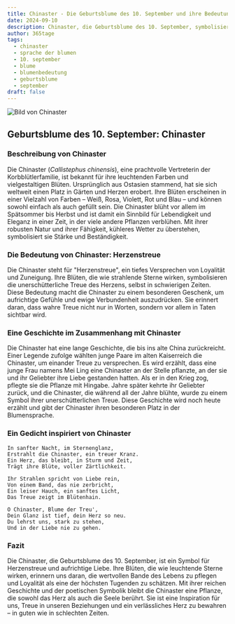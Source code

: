 ```yaml
---
title: Chinaster - Die Geburtsblume des 10. September und ihre Bedeutung
date: 2024-09-10
description: Chinaster, die Geburtsblume des 10. September, symbolisiert Herzenstreue. Erfahre mehr über ihre Geschichte, Bedeutung und Symbolik in der Sprache der Blumen.
author: 365tage
tags:
  - chinaster
  - sprache der blumen
  - 10. september
  - blume
  - blumenbedeutung
  - geburtsblume
  - september
draft: false
---
```


![Bild von Chinaster](https://cdn.pixabay.com/photo/2021/09/16/16/33/flowers-6630547_960_720.jpg#center)

## Geburtsblume des 10. September: Chinaster

### Beschreibung von Chinaster

Die Chinaster (_Callistephus chinensis_), eine prachtvolle Vertreterin der Korbblütlerfamilie, ist bekannt für ihre leuchtenden Farben und vielgestaltigen Blüten. Ursprünglich aus Ostasien stammend, hat sie sich weltweit einen Platz in Gärten und Herzen erobert. Ihre Blüten erscheinen in einer Vielzahl von Farben – Weiß, Rosa, Violett, Rot und Blau – und können sowohl einfach als auch gefüllt sein. Die Chinaster blüht vor allem im Spätsommer bis Herbst und ist damit ein Sinnbild für Lebendigkeit und Eleganz in einer Zeit, in der viele andere Pflanzen verblühen. Mit ihrer robusten Natur und ihrer Fähigkeit, kühleres Wetter zu überstehen, symbolisiert sie Stärke und Beständigkeit.

### Die Bedeutung von Chinaster: Herzenstreue

Die Chinaster steht für "Herzenstreue", ein tiefes Versprechen von Loyalität und Zuneigung. Ihre Blüten, die wie strahlende Sterne wirken, symbolisieren die unerschütterliche Treue des Herzens, selbst in schwierigen Zeiten. Diese Bedeutung macht die Chinaster zu einem besonderen Geschenk, um aufrichtige Gefühle und ewige Verbundenheit auszudrücken. Sie erinnert daran, dass wahre Treue nicht nur in Worten, sondern vor allem in Taten sichtbar wird.

### Eine Geschichte im Zusammenhang mit Chinaster

Die Chinaster hat eine lange Geschichte, die bis ins alte China zurückreicht. Einer Legende zufolge wählten junge Paare im alten Kaiserreich die Chinaster, um einander Treue zu versprechen. Es wird erzählt, dass eine junge Frau namens Mei Ling eine Chinaster an der Stelle pflanzte, an der sie und ihr Geliebter ihre Liebe gestanden hatten. Als er in den Krieg zog, pflegte sie die Pflanze mit Hingabe. Jahre später kehrte ihr Geliebter zurück, und die Chinaster, die während all der Jahre blühte, wurde zu einem Symbol ihrer unerschütterlichen Treue. Diese Geschichte wird noch heute erzählt und gibt der Chinaster ihren besonderen Platz in der Blumensprache.

### Ein Gedicht inspiriert von Chinaster

```
In sanfter Nacht, im Sternenglanz,  
Erstrahlt die Chinaster, ein treuer Kranz.  
Ein Herz, das bleibt, in Sturm und Zeit,  
Trägt ihre Blüte, voller Zärtlichkeit.  

Ihr Strahlen spricht von Liebe rein,  
Von einem Band, das nie zerbricht,  
Ein leiser Hauch, ein sanftes Licht,  
Das Treue zeigt im Blütenhain.  

O Chinaster, Blume der Treu',  
Dein Glanz ist tief, dein Herz so neu.  
Du lehrst uns, stark zu stehen,  
Und in der Liebe nie zu gehen.  
```

### Fazit

Die Chinaster, die Geburtsblume des 10. September, ist ein Symbol für Herzenstreue und aufrichtige Liebe. Ihre Blüten, die wie leuchtende Sterne wirken, erinnern uns daran, die wertvollen Bande des Lebens zu pflegen und Loyalität als eine der höchsten Tugenden zu schätzen. Mit ihrer reichen Geschichte und der poetischen Symbolik bleibt die Chinaster eine Pflanze, die sowohl das Herz als auch die Seele berührt. Sie ist eine Inspiration für uns, Treue in unseren Beziehungen und ein verlässliches Herz zu bewahren – in guten wie in schlechten Zeiten.